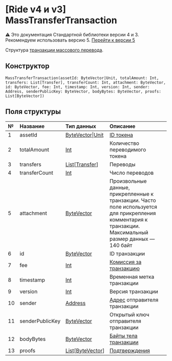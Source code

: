 # [Ride v4 и v3] MassTransferTransaction

:warning: Это документация Стандартной библиотеки версии 4 и 3. Рекомендуем использовать версию 5. [Перейти к&nbsp;версии&nbsp;5](/ru/ride/structures/transaction-structures/mass-transfer-transaction)

Структура [транзакции массового перевода](/ru/blockchain/transaction-type/mass-transfer-transaction).

## Конструктор

``` ride
MassTransferTransaction(assetId: ByteVector|Unit, totalAmount: Int, transfers: List[Transfer], transferCount: Int, attachment: ByteVector, id: ByteVector, fee: Int, timestamp: Int, version: Int, sender: Address, senderPublicKey: ByteVector, bodyBytes: ByteVector, proofs: List[ByteVector])
```

## Поля структуры

| № | Название | Тип данных | Описание |
| :--- | :--- | :--- | :--- |
| 1 | assetId | [ByteVector](/ru/ride/v4/data-types/byte-vector)&#124;[Unit](/ru/ride/v4/data-types/unit) | [ID токена](/ru/blockchain/token/token-id) |
| 2 | totalAmount | [Int](/ru/ride/v4/data-types/int) | Количество переводимого токена |
| 3 | transfers | [List](/ru/ride/v4/data-types/list)[[Transfer](/ru/ride/v4/structures/common-structures/transfer)] | Переводы |
| 4 | transferCount | [Int](/ru/ride/v4/data-types/int) | Число переводов |
| 5 | attachment | [ByteVector](/en/ride/v4/data-types/byte-vector) | Произвольные данные, прикрепленные к транзакции. Часто поле используется для прикрепления комментария к транзакции.<br>Максимальный размер данных — 140 байт |
| 6 | id | [ByteVector](/ru/ride/v4/data-types/byte-vector) | ID транзакции |
| 7 | fee | [Int](/ru/ride/v4/data-types/int) | [Комиссия за транзакцию](/ru/blockchain/transaction/transaction-fee) |
| 8 | timestamp | [Int](/ru/ride/v4/data-types/int) | Временная метка транзакции |
| 9 | version | [Int](/ru/ride/v4/data-types/int) | Версия транзакции |
| 10 | sender | [Address](/ru/ride/v4/structures/common-structures/address) | [Адрес](/ru/blockchain/account/address) отправителя транзакции |
| 11 | senderPublicKey | [ByteVector](/ru/ride/v4/data-types/byte-vector) | Открытый ключ отправителя транзакции |
| 12 | bodyBytes | [ByteVector](/ru/ride/v4/data-types/byte-vector) | [Байты тела транзакции](/ru/blockchain/glossary#б) |
| 13 | proofs | [List](/ru/ride/v4/data-types/list)[[ByteVector](/ru/ride/v4/data-types/byte-vector)] | [Подтверждения](/ru/blockchain/transaction/transaction-proof) |


